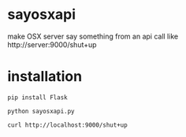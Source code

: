 sayosxapi
=========

make OSX server say something from an api call like http://server:9000/shut+up


installation
============

`pip install Flask`

`python sayosxapi.py`

`curl http://localhost:9000/shut+up`

